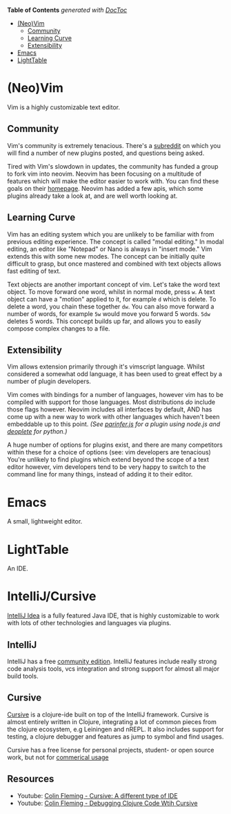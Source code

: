 <!-- START doctoc generated TOC please keep comment here to allow auto update -->
<!-- DON'T EDIT THIS SECTION, INSTEAD RE-RUN doctoc TO UPDATE -->
**Table of Contents**  *generated with [DocToc](https://github.com/thlorenz/doctoc)*

- [(Neo)Vim](#neovim)
  - [Community](#community)
  - [Learning Curve](#learning-curve)
  - [Extensibility](#extensibility)
- [Emacs](#emacs)
- [LightTable](#lighttable)
<!-- END doctoc generated TOC please keep comment here to allow auto update -->

# (Neo)Vim
Vim is a highly customizable text editor.

## Community

Vim's community is extremely tenacious. There's a
[subreddit](https://www.reddit.com/r/vim) on which you will find a number of
new plugins posted, and questions being asked.

Tired with Vim's slowdown in updates, the community has funded a group to fork
vim into neovim. Neovim has been focusing on a multitude of features which will
make the editor easier to work with. You can find these goals on their
[homepage](https://neovim.io/). Neovim has added a few apis, which some plugins
already take a look at, and are well worth looking at.

## Learning Curve

Vim has an editing system which you are unlikely to be familiar with from
previous editing experience. The concept is called "modal editing." In modal
editing, an editor like "Notepad" or Nano is always in "insert mode." Vim
extends this with some new modes. The concept can be initially quite difficult
to grasp, but once mastered and combined with text objects allows fast editing
of text.

Text objects are another important concept of vim. Let's take the word text
object. To move forward one word, whilst in normal mode, press `w`. A text
object can have a "motion" applied to it, for example `d` which is delete. To
delete a word, you chain these together `dw`. You can also move forward a
number of words, for example `5w` would move you forward 5 words. `5dw` deletes
5 words. This concept builds up far, and allows you to easily compose complex
changes to a file.

## Extensibility

Vim allows extension primarily through it's vimscript language. Whilst
considered a somewhat odd language, it has been used to great effect by a
number of plugin developers.

Vim comes with bindings for a number of languages, however vim has to be
compiled with support for those languages. Most distributions *do* include
those flags however. Neovim includes all interfaces by default, AND has come up
with a new way to work with other languages which haven't been embeddable up to
this point.
*(See [parinfer.js](https://github.com/snoe/nvim-parinfer.js) for a plugin using node.js
  and [deoplete](https://github.com/Shougo/deoplete.nvim) for python.)*

A huge number of options for plugins exist, and there are many competitors
within these for a choice of options (see: vim developers are tenacious) You're
unlikely to find plugins which extend beyond the scope of a text editor
however, vim developers tend to be very happy to switch to the command line for
many things, instead of adding it to their editor.

# Emacs
A small, lightweight editor.

# LightTable
An IDE.

# IntelliJ/Cursive
[IntelliJ Idea](https://www.jetbrains.com/idea/) is a fully featured Java IDE, that is 
highly customizable to work with lots of other technologies and languages via plugins.

## IntelliJ

IntelliJ has a free [community edition](https://www.jetbrains.com/idea/#chooseYourEdition). IntelliJ
features include really strong code analysis tools, vcs integration and strong support for almost all major
build tools.

## Cursive
[Cursive](https://cursive-ide.com/) is a clojure-ide built on top of the IntelliJ framework.
Cursive is almost entirely written in Clojure, integrating a lot of common pieces from the
clojure ecosystem, e.g Leiningen and nREPL. It also includes support for testing, a clojure debugger
and features as jump to symbol and find usages.

Cursive has a free license for personal projects, student- or open source work, 
but not for [commerical usage](https://cursive-ide.com/buy.html)

## Resources

- Youtube: [Colin Fleming - Cursive: A different type of IDE](https://www.youtube.com/watch?v=vt1y2FbWQMg)
- Youtube: [Colin Fleming - Debugging Clojure Code Wtih Cursive](https://www.youtube.com/watch?v=ql77RwhcCK0)



